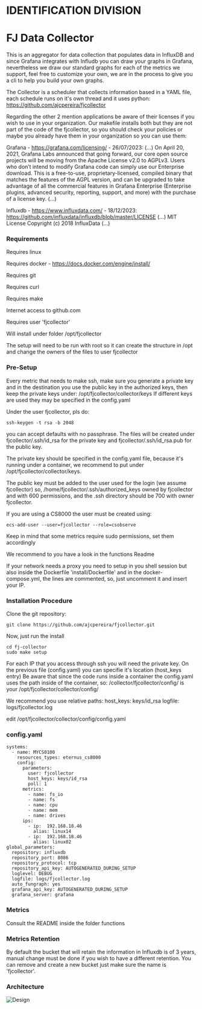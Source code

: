 

#                       IDENTIFICATION DIVISION



# FJ Data Collector

This is an aggregator for data collection that populates data in InfluxDB and since Grafana integrates with Infludb you can draw your graphs in Grafana, nevertheless we draw our standard graphs for each of the metrics we support, feel free to customize your own, we are in the process to give you a cli to help you build your own graphs.

The Collector is a scheduler that collects information based in a YAML file, each schedule runs on it's own thread and it uses python:
https://github.com/ajcpereira/fjcollector

Regarding the other 2 mention applications be aware of their licenses if you wish to use in your organization.
Our makefile installs both but they are not part of the code of the fjcollector, so you should check your policies or maybe you already have them in your organization so you can use them:

Grafana - https://grafana.com/licensing/ - 26/07/2023: (...) On April 20, 2021, Grafana Labs announced that going forward, our core open source projects will be moving from the Apache License v2.0 to AGPLv3.
Users who don’t intend to modify Grafana code can simply use our Enterprise download. This is a free-to-use, proprietary-licensed, compiled binary that matches the features of the AGPL version, and can be upgraded to take advantage of all the commercial features in Grafana Enterprise (Enterprise plugins, advanced security, reporting, support, and more) with the purchase of a license key. (...)

Influxdb - https://www.influxdata.com/ - 18/12/2023: https://github.com/influxdata/influxdb/blob/master/LICENSE (...) MIT License
Copyright (c) 2018 InfluxData (...)

### Requirements

Requires linux

Requires docker - https://docs.docker.com/engine/install/

Requires git

Requires curl

Requires make

Internet access to github.com

Requires user 'fjcollector'

Will install under folder /opt/fjcollector

The setup will need to be run with root so it can create the structure in /opt and change the owners of the files to user fjcollector

### Pre-Setup

Every metric that needs to make ssh, make sure you generate a private key and in the destination you use the public key in the authorized keys, then keep the private keys under:
  /opt/fjcollector/collector/keys
If different keys are used they may be specified in the config.yaml

Under the user fjcollector, pls do:

````
ssh-keygen -t rsa -b 2048
````

you can accept defaults with no passphrase. The files will be created under fjcollector/.ssh/id_rsa for the private key and fjcollector/.ssh/id_rsa.pub for the public key.

The private key should be specified in the config.yaml file, because it's running under a container, we recommend to put under /opt/fjcollector/collector/keys.

The public key must be added to the user used for the login (we assume fjcollector) so, /home/fjcollector/.ssh/authorized_keys owned by fjcollector and with 600 permissions, and the .ssh directory should be 700 with owner fjcollector.

If you are using a CS8000 the user must be created using:
````
ecs-add-user --user=fjcollector --role=csobserve
````
Keep in mind that some metrics require sudo permissions, set them accordingly


We recommend to you have a look in the functions Readme

If your network needs a proxy you need to setup in you shell session but also inside the Dockerfile 'install/Dockerfile' and in the docker-compose.yml, the lines are commented, so, just uncomment it and insert your IP.

### Installation Procedure

Clone the git repository:

````
git clone https://github.com/ajcpereira/fjcollector.git
````

Now, just run the install

````
cd fj-collector
sudo make setup
````

For each IP that you access through ssh you will need the private key.
On the previous file (config.yaml) you can specifie it's location (host_keys entry)
Be aware that since the code runs inside a container the config.yaml uses the path inside of the container, so:
  /collector/fjcollector/config/
  is your
  /opt/fjcollector/collector/config/

  We recommend you use relative paths:
    host_keys: keys/id_rsa
    logfile: logs/fjcollector.log

edit /opt/fjcollector/collector/config/config.yaml

### config.yaml
````
systems:
  - name: MYCS0100
    resources_types: eternus_cs8000
    config:
      parameters:
        user: fjcollector
        host_keys: keys/id_rsa
        poll: 1
      metrics:
        - name: fs_io
        - name: fs
        - name: cpu
        - name: mem
        - name: drives
      ips:
        - ip:  192.168.18.46
          alias: linux14
        - ip:  192.168.18.46
          alias: linux02
global_parameters:
  repository: influxdb
  repository_port: 8086
  repository_protocol: tcp
  repository_api_key: AUTOGENERATED_DURING_SETUP
  loglevel: DEBUG
  logfile: logs/fjcollector.log
  auto_fungraph: yes
  grafana_api_key: AUTOGENERATED_DURING_SETUP
  grafana_server: grafana
````  

### Metrics

Consult the README inside the folder functions

### Metrics Retention

By default the bucket that will retain the information in Influxdb is of 3 years, manual change must be done if you wish to have a different retention.
You can remove and create a new bucket just make sure the name is 'fjcollector'.


### Architecture
![Design](https://github.com/ajcpereira/reporting/raw/main/img/design.png)
